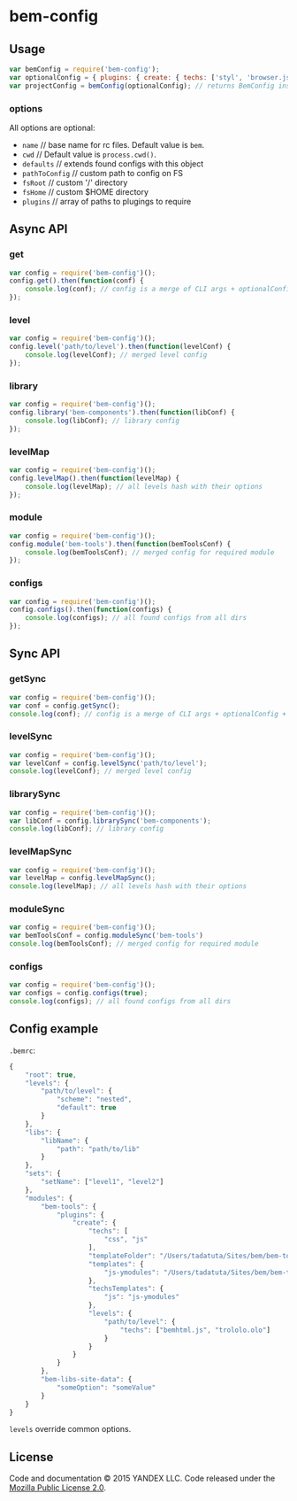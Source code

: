 # bem-config

## Usage

```js
var bemConfig = require('bem-config');
var optionalConfig = { plugins: { create: { techs: ['styl', 'browser.js'] } } };
var projectConfig = bemConfig(optionalConfig); // returns BemConfig instance
```

### options
All options are optional:

* `name` // base name for rc files. Default value is `bem`.
* `cwd` // Default value is `process.cwd()`.
* `defaults` // extends found configs with this object
* `pathToConfig` // custom path to config on FS
* `fsRoot` // custom '/' directory
* `fsHome` // custom $HOME directory
* `plugins` // array of paths to plugings to require

## Async API

### get

```js
var config = require('bem-config')();
config.get().then(function(conf) {
    console.log(conf); // config is a merge of CLI args + optionalConfig + all configs found by rc
});
```

### level

```js
var config = require('bem-config')();
config.level('path/to/level').then(function(levelConf) {
    console.log(levelConf); // merged level config
});
```

### library

```js
var config = require('bem-config')();
config.library('bem-components').then(function(libConf) {
    console.log(libConf); // library config
});
```

### levelMap

```js
var config = require('bem-config')();
config.levelMap().then(function(levelMap) {
    console.log(levelMap); // all levels hash with their options
});
```

### module

```js
var config = require('bem-config')();
config.module('bem-tools').then(function(bemToolsConf) {
    console.log(bemToolsConf); // merged config for required module
});
```

### configs

```js
var config = require('bem-config')();
config.configs().then(function(configs) {
    console.log(configs); // all found configs from all dirs
});
```

## Sync API

### getSync

```js
var config = require('bem-config')();
var conf = config.getSync();
console.log(conf); // config is a merge of CLI args + optionalConfig + all configs found by rc
```

### levelSync

```js
var config = require('bem-config')();
var levelConf = config.levelSync('path/to/level');
console.log(levelConf); // merged level config
```

### librarySync

```js
var config = require('bem-config')();
var libConf = config.librarySync('bem-components');
console.log(libConf); // library config
```

### levelMapSync

```js
var config = require('bem-config')();
var levelMap = config.levelMapSync();
console.log(levelMap); // all levels hash with their options
```

### moduleSync

```js
var config = require('bem-config')();
var bemToolsConf = config.moduleSync('bem-tools')
console.log(bemToolsConf); // merged config for required module
```

### configs

```js
var config = require('bem-config')();
var configs = config.configs(true);
console.log(configs); // all found configs from all dirs
```

## Config example

`.bemrc`:
```js
{
    "root": true,
    "levels": {
        "path/to/level": {
            "scheme": "nested",
            "default": true
        }
    },
    "libs": {
        "libName": {
            "path": "path/to/lib"
        }
    },
    "sets": {
        "setName": ["level1", "level2"]
    },
    "modules": {
        "bem-tools": {
            "plugins": {
                "create": {
                    "techs": [
                        "css", "js"
                    ],
                    "templateFolder": "/Users/tadatuta/Sites/bem/bem-tools-create/templates",
                    "templates": {
                        "js-ymodules": "/Users/tadatuta/Sites/bem/bem-tools-create/templates/js"
                    },
                    "techsTemplates": {
                        "js": "js-ymodules"
                    },
                    "levels": {
                        "path/to/level": {
                            "techs": ["bemhtml.js", "trololo.olo"]
                        }
                    }
                }
            }
        },
        "bem-libs-site-data": {
            "someOption": "someValue"
        }
    }
}
```

`levels` override common options.


License
-------

Code and documentation © 2015 YANDEX LLC. Code released under the [Mozilla Public License 2.0](LICENSE.txt).
